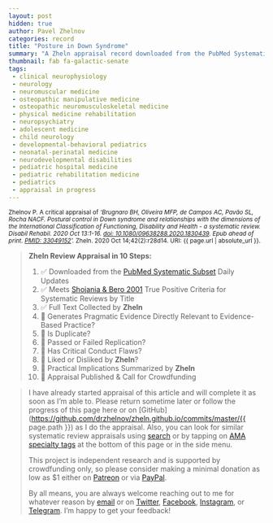 ```yaml
---
layout: post
hidden: true
author: Pavel Zhelnov
categories: record
title: "Posture in Down Syndrome"
summary: "A Zheln appraisal record downloaded from the PubMed Systematic Subset daily updates."
thumbnail: fab fa-galactic-senate
tags:
 - clinical neurophysiology
 - neurology
 - neuromuscular medicine
 - osteopathic manipulative medicine
 - osteopathic neuromusculoskeletal medicine
 - physical medicine rehabilitation
 - neuropsychiatry
 - adolescent medicine
 - child neurology
 - developmental-behavioral pediatrics
 - neonatal-perinatal medicine
 - neurodevelopmental disabilities
 - pediatric hospital medicine
 - pediatric rehabilitation medicine
 - pediatrics
 - appraisal in progress
---
```


<small id="citation">Zhelnov P. A critical appraisal of _‘Brugnaro BH, Oliveira MFP, de Campos AC, Pavão SL, Rocha NACF. Postural control in Down syndrome and relationships with the dimensions of the International Classification of Functioning, Disability and Health - a systematic review. Disabil Rehabil. 2020 Oct 13:1-16. [doi: 10.1080/09638288.2020.1830439](https://doi.org/10.1080/09638288.2020.1830439). Epub ahead of print. [PMID: 33049152](https://pubmed.gov/33049152)’._ Zheln. 2020 Oct 14;42(2):r28d14. URI: {{ page.url | absolute_url }}.</small>

> **Zheln Review Appraisal in 10 Steps:**
>
> 1. ✅ Downloaded from the [PubMed Systematic Subset](https://github.com/p1m-ortho/qs-global-ortho-search-queries/blob/global-sr-query/README.md) Daily Updates
> 2. ✅ Meets [Shojania & Bero 2001](https://www.researchgate.net/publication/11820967_Taking_Advantage_of_the_Explosion_of_Systematic_Reviews_An_Efficient_MEDLINE_Search_Strategy) True Positive Criteria for Systematic Reviews by Title
> 3. ✅ Full Text Collected by **Zheln**
> 4. 🔄 Generates Pragmatic Evidence Directly Relevant to Evidence-Based Practice?
> 5. 🔄 Is Duplicate?
> 6. 🔄 Passed or Failed Replication?
> 7. 🔄 Has Critical Conduct Flaws?
> 8. 🔄 Liked or Disliked by **Zheln**?
> 9. 🔄 Practical Implications Summarized by **Zheln**
> 10. 🔄 Appraisal Published & Call for Crowdfunding

> I have already started appraisal of this article and will complete it as soon as I’m able to. Please return sometime later or follow the progress of this page here or on [GitHub](https://github.com/drzhelnov/zheln.github.io/commits/master/{{ page.path }}) as I do the appraisal. Also, you can look for similar systematic review appraisals using [search](/search/) or by tapping on [AMA specialty tags](/browse/) at the bottom of this page or in the side menu.
>
> This project is independent research and is supported by crowdfunding only, so please consider making a minimal donation as low as $1 either on [Patreon](https://patreon.com/zheln) or via [PayPal](https://paypal.me/pjelnov).
>
> By all means, you are always welcome reaching out to me for whatever reason by [email](mailto:pavel@zheln.com) or on [Twitter](https://twitter.com/drzhelnov), [Facebook](https://facebook.com/drzhelnov), [Instagram](https://instagram.com/igzheln), or [Telegram](https://t.me/drzhelnov). I’m happy to get your feedback!
